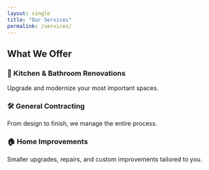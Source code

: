 ```yaml
---
layout: single
title: "Our Services"
permalink: /services/
---
```


## What We Offer

### 🧱 Kitchen & Bathroom Renovations
Upgrade and modernize your most important spaces.

### 🛠 General Contracting
From design to finish, we manage the entire process.

### 🏠 Home Improvements
Smaller upgrades, repairs, and custom improvements tailored to you.

